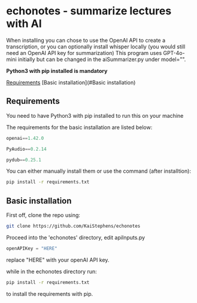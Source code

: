 # echonotes - summarize lectures with AI

When installing you can chose to use the OpenAI API to create a transcription, or you can optionally install whisper locally (you would still need an OpenAI API key for summarization) This program uses GPT-4o-mini initially but can be changed in the aiSummarizer.py under model="". 

__Python3 with pip installed is mandatory__

[Requirements](#Requirements)
[Basic installation](#Basic installation)

## Requirements

You need to have Python3 with pip installed to run this on your machine

The requirements for the basic installation are listed below:

```python
openai==1.42.0

PyAudio==0.2.14

pydub==0.25.1
```

You can either manually install them or use the command (after installtion):

```bash
pip install -r requirements.txt
```

## Basic installation

First off, clone the repo using: 

```bash
git clone https://github.com/KaiStephens/echonotes
```
Proceed into the 'echonotes' directory, edit apiInputs.py

```python
openAPIKey = "HERE"
```

replace "HERE" with your openAI API key. 

while in the echonotes directory run:

```bash
pip install -r requirements.txt
```
to install the requirements with pip.



